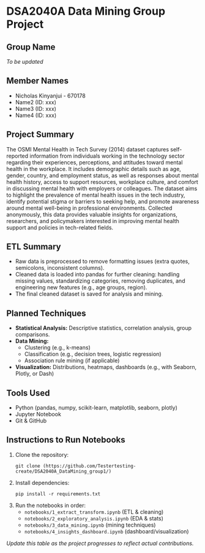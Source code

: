 # DSA2040A Data Mining Group Project

## Group Name
*To be updated*

## Member Names
- Nicholas Kinyanjui - 670178
- Name2 (ID: xxx)
- Name3 (ID: xxx)
- Name4 (ID: xxx)

## Project Summary
The OSMI Mental Health in Tech Survey (2014) dataset captures self-reported information from individuals working in the technology sector regarding their experiences, perceptions, and attitudes toward mental health in the workplace. It includes demographic details such as age, gender, country, and employment status, as well as responses about mental health history, access to support resources, workplace culture, and comfort in discussing mental health with employers or colleagues. The dataset aims to highlight the prevalence of mental health issues in the tech industry, identify potential stigma or barriers to seeking help, and promote awareness around mental well-being in professional environments. Collected anonymously, this data provides valuable insights for organizations, researchers, and policymakers interested in improving mental health support and policies in tech-related fields.

## ETL Summary
- Raw data is preprocessed to remove formatting issues (extra quotes, semicolons, inconsistent columns).
- Cleaned data is loaded into pandas for further cleaning: handling missing values, standardizing categories, removing duplicates, and engineering new features (e.g., age groups, region).
- The final cleaned dataset is saved for analysis and mining.

## Planned Techniques
- **Statistical Analysis:** Descriptive statistics, correlation analysis, group comparisons.
- **Data Mining:**
  - Clustering (e.g., k-means)
  - Classification (e.g., decision trees, logistic regression)
  - Association rule mining (if applicable)
- **Visualization:** Distributions, heatmaps, dashboards (e.g., with Seaborn, Plotly, or Dash)

## Tools Used
- Python (pandas, numpy, scikit-learn, matplotlib, seaborn, plotly)
- Jupyter Notebook
- Git & GitHub

## Instructions to Run Notebooks
1. Clone the repository:
   ```
   git clone (https://github.com/Testertesting-create/DSA2040A_DataMining_group1/)
   ```
2. Install dependencies:
   ```
   pip install -r requirements.txt
   ```
3. Run the notebooks in order:
   - `notebooks/1_extract_transform.ipynb` (ETL & cleaning)
   - `notebooks/2_exploratory_analysis.ipynb` (EDA & stats)
   - `notebooks/3_data_mining.ipynb` (mining techniques)
   - `notebooks/4_insights_dashboard.ipynb` (dashboard/visualization)



*Update this table as the project progresses to reflect actual contributions.*
